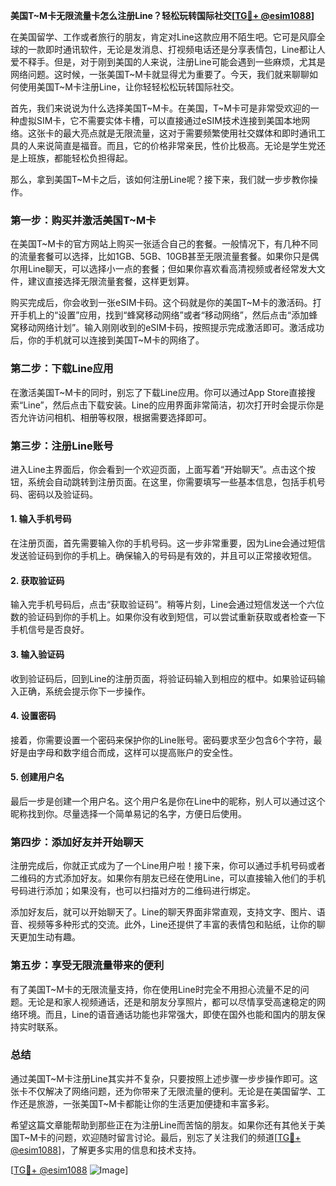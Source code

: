**美国T~M卡无限流量卡怎么注册Line？轻松玩转国际社交[[TG💪+ @esim1088](https://t.me/s/esim1088)]**

在美国留学、工作或者旅行的朋友，肯定对Line这款应用不陌生吧。它可是风靡全球的一款即时通讯软件，无论是发消息、打视频电话还是分享表情包，Line都让人爱不释手。但是，对于刚到美国的人来说，注册Line可能会遇到一些麻烦，尤其是网络问题。这时候，一张美国T~M卡就显得尤为重要了。今天，我们就来聊聊如何使用美国T~M卡注册Line，让你轻轻松松玩转国际社交。

首先，我们来说说为什么选择美国T~M卡。在美国，T~M卡可是非常受欢迎的一种虚拟SIM卡，它不需要实体卡槽，可以直接通过eSIM技术连接到美国本地网络。这张卡的最大亮点就是无限流量，这对于需要频繁使用社交媒体和即时通讯工具的人来说简直是福音。而且，它的价格非常亲民，性价比极高。无论是学生党还是上班族，都能轻松负担得起。

那么，拿到美国T~M卡之后，该如何注册Line呢？接下来，我们就一步步教你操作。

### **第一步：购买并激活美国T~M卡**

在美国T~M卡的官方网站上购买一张适合自己的套餐。一般情况下，有几种不同的流量套餐可以选择，比如1GB、5GB、10GB甚至无限流量套餐。如果你只是偶尔用Line聊天，可以选择小一点的套餐；但如果你喜欢看高清视频或者经常发大文件，建议直接选择无限流量套餐，这样更划算。

购买完成后，你会收到一张eSIM卡码。这个码就是你的美国T~M卡的激活码。打开手机上的“设置”应用，找到“蜂窝移动网络”或者“移动网络”，然后点击“添加蜂窝移动网络计划”。输入刚刚收到的eSIM卡码，按照提示完成激活即可。激活成功后，你的手机就可以连接到美国T~M卡的网络了。

### **第二步：下载Line应用**

在激活美国T~M卡的同时，别忘了下载Line应用。你可以通过App Store直接搜索“Line”，然后点击下载安装。Line的应用界面非常简洁，初次打开时会提示你是否允许访问相机、相册等权限，根据需要选择即可。

### **第三步：注册Line账号**

进入Line主界面后，你会看到一个欢迎页面，上面写着“开始聊天”。点击这个按钮，系统会自动跳转到注册页面。在这里，你需要填写一些基本信息，包括手机号码、密码以及验证码。

#### **1. 输入手机号码**
在注册页面，首先需要输入你的手机号码。这一步非常重要，因为Line会通过短信发送验证码到你的手机上。确保输入的号码是有效的，并且可以正常接收短信。

#### **2. 获取验证码**
输入完手机号码后，点击“获取验证码”。稍等片刻，Line会通过短信发送一个六位数的验证码到你的手机上。如果你没有收到短信，可以尝试重新获取或者检查一下手机信号是否良好。

#### **3. 输入验证码**
收到验证码后，回到Line的注册页面，将验证码输入到相应的框中。如果验证码输入正确，系统会提示你下一步操作。

#### **4. 设置密码**
接着，你需要设置一个密码来保护你的Line账号。密码要求至少包含6个字符，最好是由字母和数字组合而成，这样可以提高账户的安全性。

#### **5. 创建用户名**
最后一步是创建一个用户名。这个用户名是你在Line中的昵称，别人可以通过这个昵称找到你。尽量选择一个简单易记的名字，方便日后使用。

### **第四步：添加好友并开始聊天**

注册完成后，你就正式成为了一个Line用户啦！接下来，你可以通过手机号码或者二维码的方式添加好友。如果你有朋友已经在使用Line，可以直接输入他们的手机号码进行添加；如果没有，也可以扫描对方的二维码进行绑定。

添加好友后，就可以开始聊天了。Line的聊天界面非常直观，支持文字、图片、语音、视频等多种形式的交流。此外，Line还提供了丰富的表情包和贴纸，让你的聊天更加生动有趣。

### **第五步：享受无限流量带来的便利**

有了美国T~M卡的无限流量支持，你在使用Line时完全不用担心流量不足的问题。无论是和家人视频通话，还是和朋友分享照片，都可以尽情享受高速稳定的网络环境。而且，Line的语音通话功能也非常强大，即使在国外也能和国内的朋友保持实时联系。

### **总结**

通过美国T~M卡注册Line其实并不复杂，只要按照上述步骤一步步操作即可。这张卡不仅解决了网络问题，还为你带来了无限流量的便利。无论是在美国留学、工作还是旅游，一张美国T~M卡都能让你的生活更加便捷和丰富多彩。

希望这篇文章能帮助到那些正在为注册Line而苦恼的朋友。如果你还有其他关于美国T~M卡的问题，欢迎随时留言讨论。最后，别忘了关注我们的频道[[TG💪+ @esim1088](https://t.me/s/esim1088)]，了解更多实用的信息和技术支持。

[[TG💪+ @esim1088](https://t.me/s/esim1088) ![Image](https://i.postimg.cc/4NQfJmqS/Snipaste-2025-05-13-00-14-12.png)]
